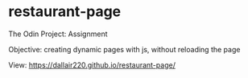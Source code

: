 # restaurant-page
The Odin Project: Assignment

Objective: creating dynamic pages with js, without reloading the page

View: https://dallair220.github.io/restaurant-page/
